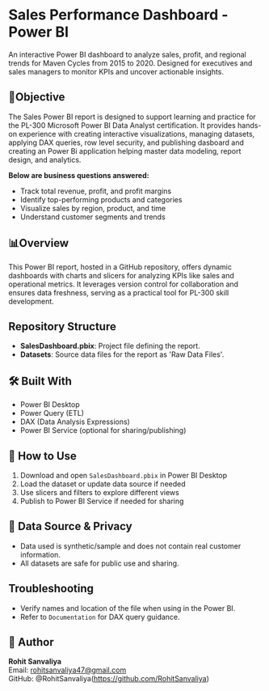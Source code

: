 # Sales Performance Dashboard - Power BI

An interactive Power BI dashboard to analyze sales, profit, and regional trends for Maven Cycles from 2015 to 2020. Designed for executives and sales managers to monitor KPIs and uncover actionable insights.


## 🎯Objective
The Sales Power BI report is designed to support learning and practice for the PL-300 Microsoft Power BI Data Analyst certification. It provides hands-on experience with creating interactive visualizations, managing datasets, applying DAX queries, row level security, and publishing dasboard and creating an Power Bi application helping  master data modeling, report design, and analytics.

**Below are business questions answered:**
- Track total revenue, profit, and profit margins
- Identify top-performing products and categories
- Visualize sales by region, product, and time
- Understand customer segments and trends

## 📊Overview
This Power BI report, hosted in a GitHub repository, offers dynamic dashboards with charts and slicers for analyzing KPIs like sales and operational metrics. It leverages version control for collaboration and ensures data freshness, serving as a practical tool for PL-300 skill development.


## Repository Structure
- **SalesDashboard.pbix**: Project file defining the report.
- **Datasets**: Source data files for the report as 'Raw Data Files'.



## 🛠️ Built With
- Power BI Desktop
- Power Query (ETL)
- DAX (Data Analysis Expressions)
- Power BI Service (optional for sharing/publishing)


## 🚀 How to Use

1. Download and open `SalesDashboard.pbix` in Power BI Desktop
2. Load the dataset or update data source if needed
3. Use slicers and filters to explore different views
4. Publish to Power BI Service if needed for sharing


## 🔐 Data Source & Privacy

- Data used is synthetic/sample and does not contain real customer information.
- All datasets are safe for public use and sharing.


## Troubleshooting
- Verify names and location of the file when using in the Power BI.
- Refer to `Documentation` for DAX query guidance.

## 👤 Author

**Rohit Sanvaliya**  
Email: rohitsanvaliya47@gmail.com  
GitHub: @RohitSanvaliya(https://github.com/RohitSanvaliya)
